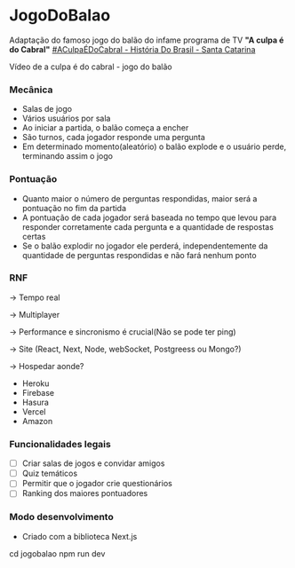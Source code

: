 # JogoDoBalao

Adaptação do famoso jogo do balão do infame programa de TV **"A culpa é do Cabral"**
[#ACulpaÉDoCabral - História Do Brasil - Santa Catarina](https://www.youtube.com/watch?v=7FhjscnmjAU&list=RDQMmPO9cx1oYDA&start_radio=1)

Vídeo de a culpa é do cabral - jogo do balão

### Mecânica

- Salas de jogo
- Vários usuários por sala
- Ao iniciar a partida, o balão começa a encher
- São turnos, cada jogador responde uma pergunta
- Em determinado momento(aleatório) o balão explode e o usuário perde, terminando assim o jogo

### Pontuação

- Quanto maior o número de perguntas respondidas, maior será a pontuação no fim da partida
- A pontuação de cada jogador será baseada no tempo que levou para responder corretamente cada pergunta e a quantidade de respostas certas
- Se o balão explodir no jogador ele perderá, independentemente da quantidade de perguntas respondidas e não fará nenhum ponto

### RNF

→ Tempo real

→ Multiplayer

→ Performance e sincronismo é crucial(Não se pode ter ping)

→ Site (React, Next, Node, webSocket, Postgreess ou  Mongo?)

→ Hospedar aonde? 

- Heroku
- Firebase
- Hasura
- Vercel
- Amazon

### Funcionalidades legais

- [ ]  Criar salas de jogos e convidar amigos
- [ ]  Quiz temáticos
- [ ]  Permitir que o jogador crie questionários
- [ ]  Ranking dos maiores pontuadores

### Modo desenvolvimento
 - Criado com a biblioteca Next.js
 
 cd jogobalao
 npm run dev